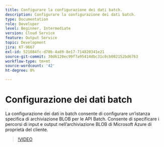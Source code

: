 ```yaml
---
title: Configurare la configurazione dei dati batch.
description: Configurare la configurazione dei dati batch.
type: Documentation
role: Developer
level: Beginner, Intermediate
version: Cloud Service
feature: Output Service
topic: Development
jira: KT-9667
exl-id: 521084fc-d70b-4a89-8e17-714820341e21
source-git-commit: 30d6120ec99f7a95414dbc31c0cb002152bd6763
workflow-type: tm+mt
source-wordcount: '42'
ht-degree: 0%

---
```


# Configurazione dei dati batch

La configurazione dei dati in batch consente di configurare un’istanza specifica di archiviazione BLOB per le API Batch. Consente di specificare i percorsi di input e output nell’archiviazione BLOB di Microsoft Azure di proprietà del cliente.

>[!VIDEO](https://video.tv.adobe.com/v/340128?quality=12&learn=on)
